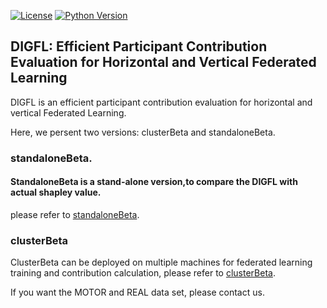 
[![License](https://img.shields.io/badge/License-Apache%202.0-blue.svg)](https://opensource.org/licenses/Apache-2.0)
[![Python Version](https://img.shields.io/badge/Python-3.7+-blue.svg)](https://www.python.org/) 
##  DIGFL: Efficient Participant Contribution Evaluation for Horizontal and Vertical Federated Learning

DIGFL is an efficient participant contribution evaluation for horizontal and vertical Federated Learning.


Here, we persent two versions: clusterBeta and standaloneBeta.

### standaloneBeta.

#### StandaloneBeta is a stand-alone version,to compare the DIGFL with actual shapley value.

please refer to [standaloneBeta](https://github.com/qmkakaxi/DIG_FL/tree/master/standaloneBeta).

 ### clusterBeta
ClusterBeta can be deployed on multiple machines for federated learning training and contribution calculation, please refer to [clusterBeta](https://github.com/qmkakaxi/DIG_FL/tree/master/clusterBeta).

If you want the MOTOR and REAL data set, please contact us.
